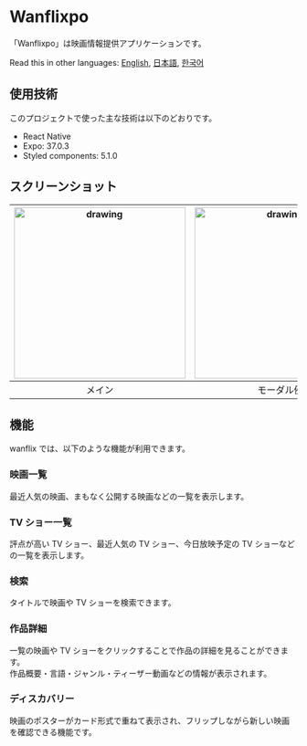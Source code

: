 # Wanflixpo

「Wanflixpo」は映画情報提供アプリケーションです。

Read this in other languages: [English](./README.md), [日本語](./README.ja.md), [한국어](./README.ko.md)

## 使用技術

このプロジェクトで使った主な技術は以下のどおりです。

- React Native
- Expo: 37.0.3
- Styled components: 5.1.0

## スクリーンショット

| <img src="https://coco-for-dogs.s3-ap-northeast-1.amazonaws.com/readme/support_main.png" alt="drawing" width="300"/> | <img src="https://coco-for-dogs.s3-ap-northeast-1.amazonaws.com/readme/support_modal.png" alt="drawing" width="300"/> |
| :------------------------------------------------------------------------------------------------------------------: | :-------------------------------------------------------------------------------------------------------------------: |
|                                                        メイン                                                        |                                                      モーダル例                                                       |

## 機能

wanflix では、以下のような機能が利用できます。

### 映画一覧

最近人気の映画、まもなく公開する映画などの一覧を表示します。

### TV ショー一覧

評点が高い TV ショー、最近人気の TV ショー、今日放映予定の TV ショーなどの一覧を表示します。

### 検索

タイトルで映画や TV ショーを検索できます。

### 作品詳細

一覧の映画や TV ショーをクリックすることで作品の詳細を見ることができます。\
作品概要・言語・ジャンル・ティーザー動画などの情報が表示されます。

### ディスカバリー

映画のポスターがカード形式で重ねて表示され、フリップしながら新しい映画を確認できる機能です。
